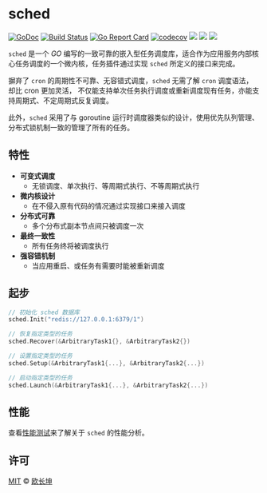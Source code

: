 # sched

[![GoDoc](https://godoc.org/github.com/changkun/sched?status.svg)](https://godoc.org/github.com/changkun/sched) [![Build Status](https://travis-ci.org/changkun/sched.svg?branch=master)](https://travis-ci.org/changkun/sched) [![Go Report Card](https://goreportcard.com/badge/github.com/changkun/sched)](https://goreportcard.com/report/github.com/changkun/sched) [![codecov](https://codecov.io/gh/changkun/sched/branch/master/graph/badge.svg)](https://codecov.io/gh/changkun/sched) [![](https://img.shields.io/github/release/changkun/sched/all.svg)](https://github.com/changkun/sched/releases)
[![](https://img.shields.io/badge/language-English-blue.svg)](./README.md) [![](https://img.shields.io/badge/language-%E7%AE%80%E4%BD%93%E4%B8%AD%E6%96%87-red.svg)](./README_cn.md) 

`sched` 是一个 _GO_ 编写的一致可靠的嵌入型任务调度库，适合作为应用服务内部核心任务调度的一个微内核，任务插件通过实现 `sched` 所定义的接口来完成。

摒弃了 `cron` 的周期性不可靠、无容错式调度，`sched` 无需了解 `cron` 调度语法，却比 cron 更加灵活，
不仅能支持单次任务执行调度或重新调度现有任务，亦能支持周期式、不定周期式反复调度。

此外，`sched` 采用了与 goroutine 运行时调度器类似的设计，使用优先队列管理、分布式锁机制一致的管理了所有的任务。

## 特性

- **可变式调度** 
  - 无锁调度、单次执行、等周期式执行、不等周期式执行
- **微内核设计**
  - 在不侵入原有代码的情况通过实现接口来接入调度
- **分布式可靠**
  - 多个分布式副本节点间只被调度一次
- **最终一致性**
  - 所有任务终将被调度执行
- **强容错机制**
  - 当应用重启、或任务有需要时能被重新调度

## 起步

```go
// 初始化 sched 数据库
sched.Init("redis://127.0.0.1:6379/1")

// 恢复指定类型的任务
sched.Recover(&ArbitraryTask1{}, &ArbitraryTask2{})

// 设置指定类型的任务
sched.Setup(&ArbitraryTask1{...}, &ArbitraryTask2{...})

// 启动指定类型的任务
sched.Launch(&ArbitraryTask1{...}, &ArbitraryTask2{...})
```

## 性能

查看[性能测试](./benchmarks/bench_cn.md)来了解关于 `sched` 的性能分析。

## 许可

[MIT](./LICENSE) &copy; [欧长坤](https://changkun.de)